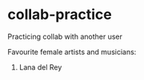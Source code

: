 # collab-practice
Practicing collab with another user

Favourite female artists and musicians:
1. Lana del Rey
